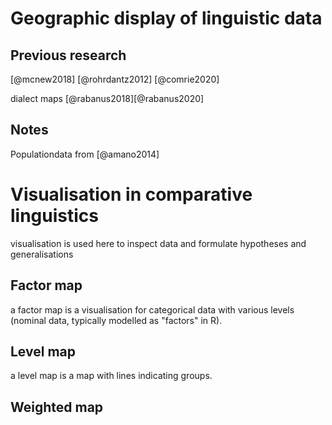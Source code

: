 # Geographic display of linguistic data

## Previous research

[@mcnew2018]
[@rohrdantz2012]
[@comrie2020]

dialect maps [@rabanus2018][@rabanus2020]

## Notes

Populationdata from [@amano2014]

# Visualisation in comparative linguistics

visualisation is used here to inspect data and formulate hypotheses and generalisations

## Factor map

a factor map is a visualisation for categorical data with various levels (nominal data, typically modelled as "factors" in R).

## Level map

a level map is a map with lines indicating groups.

## Weighted map

